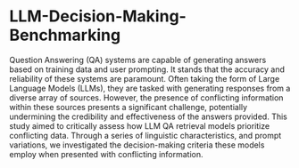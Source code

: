 # LLM-Decision-Making-Benchmarking

Question Answering (QA) systems are capable of generating answers based on training data and user prompting. It stands that the accuracy and reliability of these systems are paramount. Often taking the form of Large Language Models (LLMs), they are tasked with generating responses from a diverse array of sources. However, the presence of conflicting information within these sources presents a significant challenge, potentially undermining the credibility and effectiveness of the answers provided. This study aimed to critically assess how LLM QA retrieval models prioritize conflicting data. Through a series of linguistic characteristics, and prompt variations, we investigated the decision-making criteria these models employ when presented with conflicting information.
